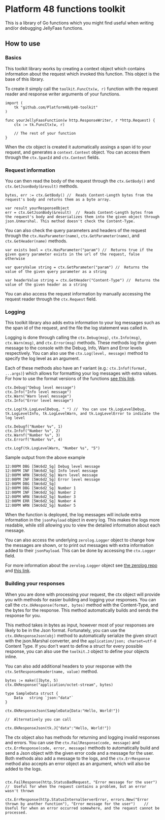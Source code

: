 # Platform 48 functions toolkit
This is a library of Go functions which you might find useful when writing and/or debugging JellyFaas functions. 

## How to use
### Basics

This toolkit library works by creating a context object which contains information about the request which invoked this function. This object is the base of this library. 

To create it simply call the ``toolkit.FuncCtx(w, r)`` function with the request reader and response writer arguments of your functions.

```golang
import (
	tk "github.com/Platform48/p48-toolkit"
)

func yourJellyFaasFunction(w http.ResponseWriter, r *http.Request) {
	ctx := tk.FuncCtx(w, r)
	
	// The rest of your function
}
```

When the ctx object is created it automatically assings a span id to your request, and generates a ``context.Context`` object. You can access them through the ``ctx.SpanId`` and ``ctx.Context`` fields.

### Request information
You can then read the body of the request through the ``ctx.GetBody()`` and ``ctx.GetJsonBody(&result)`` methods.

```golang
bytes, err := ctx.GetBody() //  Reads Content-Length bytes from the request's body and returns them as a byte array.

var result yourResponseObject
err = ctx.GetJsonBody(&result)  //  Reads Content-Length bytes from the request's body and deserializes them into the given object through json.Unmarshal. This method doesn't check the Content-Type.
```

You can also check the query parameters and headers of the request through the ``ctx.HasParameter(name)``, ``ctx.GetParameter(name)``, and ``ctx.GetHeader(name)`` methods.
```golang
var exists bool = ctx.HasParameter("param") //  Returns true if the given query parameter exists in the url of the request, false otherwise

var queryValue string = ctx.GetParameter("param") //  Returns the value of the given query parameter as a string

var headerValue string = ctx.GetHeader("Content-Type") //  Returns the value of the given header as a string
```

You can also access the request information by manually accessing the request reader through the ``ctx.Request`` field.

### Logging

This toolkit library also adds extra information to your log messages such as the span id of the request, and the file the log statement was called in.

Logging is done through calling the ``ctx.Debug(msg)``, ``ctx.Info(msg)``, ``ctx.Warn(msg)``, and ``ctx.Error(msg)`` methods. 
These methods log the given message to the console with the Debug, Info, Warn and Error levels respectively. You can also use the ``ctx.Log(level, message)`` method to specify the log level as an argument.

Each of these methods also have an f variant (e.g.: ``ctx.Infof(format, ...args)``) which allows for formatting your log messages with extra values. For how to use the format versions of the functions [see this link](https://pkg.go.dev/fmt#hdr-Printing).

```golang
ctx.Debug("Debug level message")
ctx.Info("Info level message")
ctx.Warn("Warn level message")
ctx.Info("Error level message")

ctx.Log(tk.LogLevelDebug, " ") //  You can use tk.LogLevelDebug, tk.LogLevelInfo, tk.LogLevelWarn, and tk.LogLevelError to indicate the log level

ctx.Debugf("Number %v", 1)
ctx.Infof("Number %v", 2)
ctx.Warnf("Number %v", 3)
ctx.Errorf("Number %v", 4)

ctx.Logf(tk.LogLevelWarn, "Number %s", "5")
```



Sample output from the above example

```text
12:00PM DBG [5Wc6d2_Sg] Debug level message
12:00PM INF [5Wc6d2_Sg] Info level message
12:00PM WRN [5Wc6d2_Sg] Warn level message
12:00PM INF [5Wc6d2_Sg] Error level message
12:00PM DBG [5Wc6d2_Sg]  
12:00PM DBG [5Wc6d2_Sg] Number 1
12:00PM INF [5Wc6d2_Sg] Number 2
12:00PM WRN [5Wc6d2_Sg] Number 3
12:00PM ERR [5Wc6d2_Sg] Number 4
12:00PM WRN [5Wc6d2_Sg] Number 5
```
When the function is deployed, the log messages will include extra information in the ``jsonPayload`` object in every log. This makes the logs more readable, while still allowing you to view the detailed information about each message.

You can also access the underlying ``zerolog.Logger`` object to change how the messages are shown, or to print out messages with extra information added to their ``jsonPayload``. This can be done by accessing the ``ctx.Logger`` field.

For more information about the ``zerolog.Logger`` object see [the zerolog repo](https://github.com/rs/zerolog/) and [this link](https://pkg.go.dev/github.com/rs/zerolog).

### Building your responses

When you are done with processing your request, the ctx object will provide you with methods for easier building and logging your responses.
You can call the ``ctx.OkResponse(format, bytes)`` method with the Content-Type, and the bytes for the response. This method automatically builds and sends the response for you.

This method takes in bytes as input, however most of your responses are likely to be in the Json format. Fortunately, you can use the ``ctx.OkResponseJson(obj)`` method to automatically serialize the given struct with the json.Marshal converter, and the ``application/json; charset=utf-8`` Content Type.
If you don't want to define a struct for every possible response, you can also use the ``toolkit.J`` object to define your objects inline.

You can also add additional headers to your response with the ``ctx.SetResponseHeader(name, value)`` method.

```golang
bytes := make([]byte, 5)
ctx.OkResponse("application/octet-stream", bytes)

type SampleData struct {
    Data   string `json:"data"`
}

ctx.OkResponseJson(SampleData{Data:"Hello, World!"})

//  Alternatively you can call

ctx.OkResponseJson(tk.J{"data":"Hello, World!"})
```

The ctx object also has methods for returning and logging invalid responses and errors. You can use the ``ctx.FailResponse(code, message)`` and ``ctx.ErrResponse(code, error, message)`` methods to automatically build and send a Json object with the given error code and a message for the user. Both methods also add a message to the logs, and the ``ctx.ErrResponse`` method also accepts an error object as an argument, which will also be added to the logs.

```golang

ctx.FailResponse(http.StatusBadRequest, "Error message for the user")   //  Useful for when the request contains a problem, but an error wasn't thrown

ctx.ErrResponse(http.StatusInternalServerError, errors.New("Error thrown by another function"), "Error message for the user")    //  Useful for when an error occurred somewhere, and the request cannot be processed.
```
